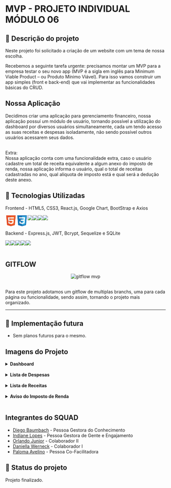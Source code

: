 # MVP - PROJETO INDIVIDUAL MÓDULO 06

## :memo: Descrição do projeto

Neste projeto foi solicitado a criação de um website com um tema de nossa escolha.

Recebemos a seguinte tarefa urgente: precisamos montar um MVP para a empresa testar o seu novo app (MVP é a sigla em inglês para Minimum Viable Product – ou Produto Mínimo Viável). Para isso vamos construir um app simples (front e back-end) que vai implementar as funcionalidades básicas do CRUD.

## Nossa Aplicação

Decidimos criar uma aplicação para gerenciamento financeiro, nossa aplicação possuí um módulo de usuário, tornando possível a utilização do dashboard por diversos usuários simultaneamente, cada um tendo acesso as suas receitas e despesas isoladamente, não sendo possível outros usuários acessarem seus dados.

</br>
Extra:</br>
Nossa aplicação conta com uma funcionalidade extra, caso o usuário cadastre um total de receita equivalente a algum anexo do imposto de renda, nossa aplicação informa o usuário, qual o total de receitas cadastradas no ano, qual aliquota de imposto está e qual será a dedução deste anexo.

## :wrench: Tecnologias Utilizadas
Frontend - HTML5, CSS3, React.js, Google Chart, BootStrap e Axios

<img align="left" height="35em" src="https://raw.githubusercontent.com/devicons/devicon/master/icons/html5/html5-original.svg">
<img align="left" height="35em" src="https://raw.githubusercontent.com/devicons/devicon/master/icons/css3/css3-original.svg">
<img align="left" height="35em" src="https://cdn.jsdelivr.net/gh/devicons/devicon/icons/react/react-original.svg">
<img align="left" height="35em" src="https://alternative.me/media/256/google-charts-icon-u44p2n7zbzf5eati-c.png">
<img align="left" height="35em" src="https://cdn.jsdelivr.net/gh/devicons/devicon/icons/bootstrap/bootstrap-original.svg" />
<img align="left" height="35em" src="https://encrypted-tbn0.gstatic.com/images?q=tbn:ANd9GcQmUXeuINZTlCpGz18dek0l4m5kzBka7p6f3rFShyrd32t8rbCuIyxl6XIFQ_RkShyZewQ&usqp=CAU">

</br>

</br>Backend - Express.js, JWT, Bcrypt, Sequelize e SQLite

<img align="left" height="50em" src="https://www.edureka.co/blog/wp-content/uploads/2019/07/express-logo.png" />
<img align="left" height="50em" src="https://user-images.githubusercontent.com/5418178/177059352-fe91dcd5-e17b-4103-88ae-70d6d396cf85.png" />
<img align="left" height="50em" src="https://www.outsystems.com/Forge_CW/_image.aspx/Q8LvY--6WakOw9afDCuuGU30LWO2YUXQtIYwJY_Ac_c=/bcryptnet-2023-01-04%2000-00-00-2022-11-02%2015-51-22" />
<img align="left" height="50em" src="https://symbols.getvecta.com/stencil_261/45_sequelize.7e233926cd.jpg" />
<img align="left" height="50em" src="https://upload.wikimedia.org/wikipedia/commons/thumb/9/97/Sqlite-square-icon.svg/1200px-Sqlite-square-icon.svg.png" />
<br>
<br>

## GITFLOW

<div align="center">

![gitflow mvp](https://user-images.githubusercontent.com/113299561/229323251-6c0122e9-aa75-45a4-94c5-012e6ff44a04.png)


</div>

<br>
Para este projeto adotamos um gitflow de multiplas branchs, uma para cada página ou funcionalidade, sendo assim, tornando o projeto mais organizado.
<hr>


## :rocket: Implementação futura
* Sem planos futuros para o mesmo.

## Imagens do Projeto

<details><summary><strong>Dashboard</strong></summary>

![dashboard](https://user-images.githubusercontent.com/113299561/229323567-60f8233e-9b1e-4201-8324-24890577c26c.png)

</details>&nbsp;

<details><summary><strong>Lista de Despesas</strong></summary>

![dashboard-list-despesas](https://user-images.githubusercontent.com/113299561/229323591-a51ef0fb-44b2-4760-963a-41f95df7d726.png)

</details>&nbsp;

<details><summary><strong>Lista de Receitas</strong></summary>

![Screenshot_1](https://user-images.githubusercontent.com/113299561/231320131-e8563215-7622-4673-aa99-d171dec952c6.png)

</details>&nbsp;

<details><summary><strong>Aviso do Imposto de Renda</strong></summary>

![impostoreenda](https://user-images.githubusercontent.com/113299561/229323602-81dd7c88-cf05-4bc6-aa06-d10323d4b35c.png)


</details>&nbsp;

## Integrantes do SQUAD
- <a href="https://github.com/DevPhde">Diego Baumbach</a> - Pessoa Gestora do Conhecimento
- <a href="https://github.com/Indyllopes">Indiane Lopes</a> - Pessoa Gestora de Gente e Engajamento
- <a href="https://github.com/Orl-andoJr">Orlando Junior</a> - Colaborador II
- <a href="https://github.com/Daniellasqw">Daniella Werneck</a> - Colaborador I
- <a href="https://github.com/ipami">Paloma Avelino</a> - Pessoa Co-Facilitadora



## :dart: Status do projeto
Projeto finalizado.
